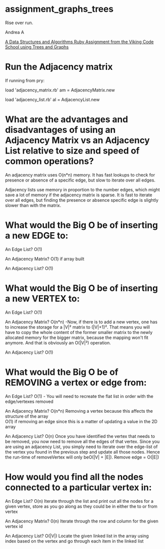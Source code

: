 # assignment_graphs_trees
Rise over run.

Andrea A

[A Data Structures and Algorithms Ruby Assignment from the Viking Code School using Trees and Graphs](http://www.vikingcodeschool.com)

# Run the Adjacency matrix
If running from pry:

load 'adjacency_matrix.rb'
am = AdjacencyMatrix.new

load 'adjacency_list.rb'
al = AdjacencyList.new

# What are the advantages and disadvantages of using an Adjacency Matrix vs an Adjacency List relative to size and speed of common operations?
An adjacency matrix uses O(n*n) memory. It has fast lookups to check for presence or absence of a specific edge, but slow to iterate over all edges.

Adjacency lists use memory in proportion to the number edges, which might save a lot of memory if the adjacency matrix is sparse. It is fast to iterate over all edges, but finding the presence or absence specific edge is slightly slower than with the matrix.


# What would the Big O be of inserting a new EDGE to:

An Edge List? O(1)

An Adjacency Matrix? O(1) if array built

An Adjacency List? O(1)

# What would the Big O be of inserting a new VERTEX to:

An Edge List? O(1)

An Adjacency Matrix? O(n*n) -Now, if there is to add a new vertex, one has to increase the storage for a |V|² matrix to (|V|+1)². That means you will have to copy the whole content of the former smaller matrix to the newly allocated memory for the bigger matrix, because the mapping won't fit anymore. And that is obviously an O(|V|²) operation.

An Adjacency List? O(1)

# What would the Big O be of REMOVING a vertex or edge from:
An Edge List?
O(1) - You will need to recreate the flat list in order with the edge/vertexes removed

An Adjacency Matrix? O(n*n)
Removing a vertex because this affects the structure of the array  
O(1) if removing an edge since this is a matter of updating a value in the 2D array


An Adjacency List? O(n)
Once you have identified the vertex that needs to be removed, you now need to remove all the edges of that vertex. Since you are using an adjacency List, you simply need to iterate over the edge-list of the vertex you found in the previous step and update all those nodes. 
Hence the run-time of removeVertex will only beO(|V| + |E|).
Remove edge = O(|E|)

# How would you find all the nodes connected to a particular vertex in:

An Edge List? O(n)
Iterate through the list and print out all the nodes for a given vertex, store as you go along as they could be in either the to or from vertex


An Adjacency Matrix? 0(n)
Iterate through the row and column for the given vertex id 

An Adjacency List? O(|V|)
Locate the given linked list in the array using index based on the vertex and go through each item in the linked list



